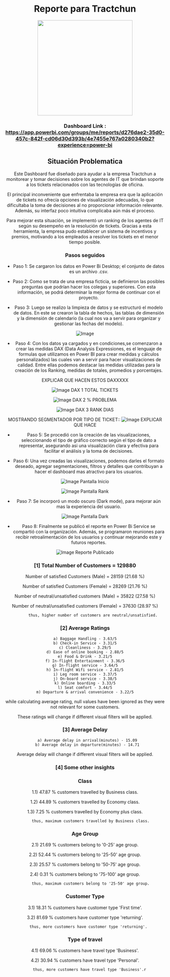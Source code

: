 <h1 align="center">Reporte para Tractchun</h1> 
<div align="center"> <img src="https://github.com/user-attachments/assets/e8af7cc0-ee37-487c-b9b3-212233692f14" width="300px">


### Dashboard Link : https://app.powerbi.com/groups/me/reports/d276dae2-35d0-457c-842f-cd06d30d393b/4e7455e767a0280340b2?experience=power-bi

## Situación Problematica


Este Dashboard fue diseñado para ayudar a la empresa Tractchun a monitorear y tomar decisiones sobre los agentes de IT que brindan soporte a los tickets relacionados con las tecnologías de oficina.

El principal inconveniente que enfrentaba la empresa era que la aplicación de tickets no ofrecía opciones de visualización adecuadas, lo que dificultaba la toma de decisiones al no proporcionar información relevante. Además, su interfaz poco intuitiva complicaba aún más el proceso.

Para mejorar esta situación, se implementó un ranking de los agentes de IT según su desempeño en la resolución de tickets. Gracias a esta herramienta, la empresa pudo establecer un sistema de incentivos y premios, motivando a los empleados a resolver los tickets en el menor tiempo posible.

### Pasos seguidos

- Paso 1: Se cargaron los datos en Power Bi Desktop; el conjunto de datos es un archivo .csv.

- Paso 2: Como se trata de una empresa ficticia, se definieron las posibles preguntas que podrían hacer los colegas y superiores. Con esta información, se podrá determinar la mejor forma de continuar con el proyecto.

- Paso 3: Luego se realizo la limpieza de datos y se estructuró el modelo de datos. En este se crearon la tabla de hechos, las tablas de dimensión y la dimensión de calendario (la cual nos va a servir para organizar y gestionar las fechas del modelo).

![Image](https://github.com/user-attachments/assets/10610b3f-fc5e-4f04-97bb-3aeb9cb8ff8a) 

- Paso 4: Con los datos ya cargados y en condiciones,se comenzaron a crear las medidas DAX (Data Analysis Expressiones, es el lenguaje de formulas que utilizamos en Power BI para crear medidas y cálculos personalizados) las cuales van a servir para hacer visualizaciones de calidad. Entre ellas podemos destacar las medidas utilizadas para la creación de los Ranking, medidas de totales, promedios y porcentajes.

EXPLICAR QUE HACEN ESTOS DAXXXXX

![Image](https://github.com/user-attachments/assets/adbab39d-3500-44df-a350-446bd911a5dc) DAX 1 TOTAL TICKETS

![Image](https://github.com/user-attachments/assets/77440808-638d-4863-9af2-81fb08a93de0) DAX 2 % PROBLEMA

![Image](https://github.com/user-attachments/assets/a8da40e0-a49e-40b1-b1b9-09dffe39f6bc) DAX 3 RANK DIAS

MOSTRANDO SEGMENTADOR POR TIPO DE TICKET::
![Image](https://github.com/user-attachments/assets/2575135d-65ae-42d5-a4a0-bc056c1d8551) 
EXPLICAR QUE HACE

- Paso 5: Se procedió con la creación de las visualizaciones, seleccionando el tipo de gráfico correcto según el tipo de dato a representar, asegurando asi una visualización clara y efectiva para facilitar el análisis y la toma de decisiones.

- Paso 6: Una vez creadas las visualizaciones, podemos darles el formato deseado, agregar segmentaciones, filtros y detalles que contribuyan a hacer el dashboard mas atractivo para los usuarios.

![Image](https://github.com/user-attachments/assets/0345729a-f92c-47f9-b5fd-5f846f33d848) Pantalla Inicio

![Image](https://github.com/user-attachments/assets/7a0942ae-15dc-4d20-ba8b-23556538bacd) Pantalla Rank

- Paso 7: Se incorporó un modo oscuro (Dark mode), para mejorar aún mas la experiencia del usuario.

![Image](https://github.com/user-attachments/assets/4a05fd77-563e-4e58-9e8d-cb25ebc8c802) Pantalla Dark 

- Paso 8: Finalmente se publicó el reporte en Power Bi Service se compartió con la organización. Además, se programaron reuniones para recibir retroalimentación de los usuarios y continuar mejorando este y futuros reportes.

![Image](https://github.com/user-attachments/assets/91ad2d3d-9169-4882-8675-9db50f9dc06b) Reporte Publicado




### [1] Total Number of Customers = 129880

   Number of satisfied Customers (Male) = 28159 (21.68 %)

   Number of satisfied Customers (Female) = 28269 (21.76 %)

   Number of neutral/unsatisfied customers (Male) = 35822 (27.58 %)

   Number of neutral/unsatisfied customers (Female) = 37630 (28.97 %)


           thus, higher number of customers are neutral/unsatisfied.
           
### [2] Average Ratings

    a) Baggage Handling - 3.63/5
    b) Check-in Service - 3.31/5
    c) Cleanliness - 3.29/5
    d) Ease of online booking - 2.88/5
    e) Food & Drink - 3.21/5
    f) In-flight Entertainment - 3.36/5
    g) In-flight service - 3.64/5
    h) In-flight Wifi service - 2.81/5
    i) Leg room service - 3.37/5
    j) On-board service - 3.38/5
    k) Online boarding - 3.33/5
    l) Seat comfort - 3.44/5
    m) Departure & arrival convenience - 3.22/5
  
  while calculating average rating, null values have been ignored as they were not relevant for some customers. 
  
  These ratings will change if different visual filters will be applied.  
  
  ### [3] Average Delay 
  
      a) Average delay in arrival(minutes) - 15.09
      b) Average delay in departure(minutes) - 14.71
Average delay will change if different visual filters will be applied.

 ### [4] Some other insights
 
 ### Class
 
 1.1) 47.87 % customers travelled by Business class.
 
 1.2) 44.89 % customers travelled by Economy class.
 
 1.3) 7.25 % customers travelled by Economy plus class.
 
         thus, maximum customers travelled by Business class.
 
 ### Age Group
 
 2.1)  21.69 % customers belong to '0-25' age group.
 
 2.2)  52.44 % customers belong to '25-50' age group.
 
 2.3)  25.57 % customers belong to '50-75' age group.
 
 2.4)  0.31 % customers belong to '75-100' age group.
 
         thus, maximum customers belong to '25-50' age group.
         
### Customer Type

3.1) 18.31 % customers have customer type 'First time'.

3.2) 81.69 % customers have customer type 'returning'.
       
       thus, more customers have customer type 'returning'.

### Type of travel

4.1) 69.06 % customers have travel type 'Business'.

4.2) 30.94 % customers have travel type 'Personal'.

        thus, more customers have travel type 'Business'.r

